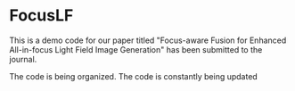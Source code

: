 # FocusLF
This is a demo code for our paper titled "Focus-aware Fusion for Enhanced All-in-focus Light Field Image Generation" has been submitted to the journal.

The code is being organized.
The code is constantly being updated
